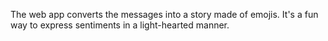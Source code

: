 The web app converts the messages into a story made of emojis. It's a fun way to express sentiments in a light-hearted manner.
